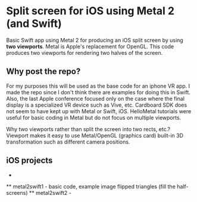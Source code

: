 # Split screen for iOS using Metal 2 (and Swift)

Basic Swift app using Metal 2 for producing an iOS split screen by using <b>two viewports</b>. Metal is Apple's replacement for OpenGL. This code produces two viewports for rendering two halves of the screen.

## Why post the repo?
For my purposes this will be used as the base code for an iphone VR app. I made the repo since I don't think there are examples for doing this in Swift. Also, the last Apple conference focused only on the case where the final display is a specialized VR device such as Vive, etc. Cardboard SDK does not seem to have kept up with Metal or Swift, iOS. HelloMetal tutorials were useful for basic coding in Metal but do not focus on multiple viewports.<br>

Why two viewports rather than split the screen into two rects, etc.? Viewport makes it easy to use Metal/OpenGL (graphics card) built-in 3D transformation such as different camera positions.

## iOS projects
*
** metal2swift1 - basic code, example image flipped triangles (fill the half-screens)
** metal2swift2 -
